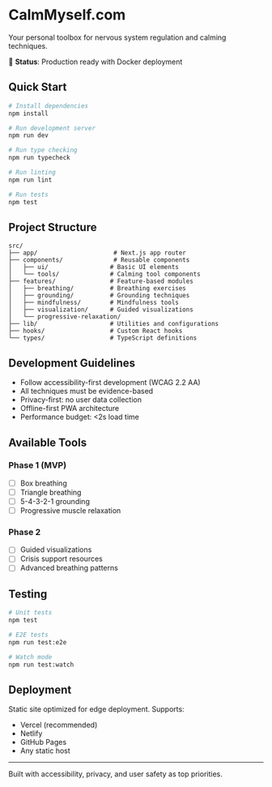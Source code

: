 # CalmMyself.com

Your personal toolbox for nervous system regulation and calming techniques.

🚀 **Status**: Production ready with Docker deployment

## Quick Start

```bash
# Install dependencies
npm install

# Run development server
npm run dev

# Run type checking
npm run typecheck

# Run linting
npm run lint

# Run tests
npm test
```

## Project Structure

```
src/
├── app/                     # Next.js app router
├── components/              # Reusable components
│   ├── ui/                 # Basic UI elements
│   └── tools/              # Calming tool components
├── features/               # Feature-based modules
│   ├── breathing/          # Breathing exercises
│   ├── grounding/          # Grounding techniques
│   ├── mindfulness/        # Mindfulness tools
│   ├── visualization/      # Guided visualizations
│   └── progressive-relaxation/
├── lib/                    # Utilities and configurations
├── hooks/                  # Custom React hooks
└── types/                  # TypeScript definitions
```

## Development Guidelines

- Follow accessibility-first development (WCAG 2.2 AA)
- All techniques must be evidence-based
- Privacy-first: no user data collection
- Offline-first PWA architecture
- Performance budget: <2s load time

## Available Tools

### Phase 1 (MVP)
- [ ] Box breathing
- [ ] Triangle breathing  
- [ ] 5-4-3-2-1 grounding
- [ ] Progressive muscle relaxation

### Phase 2
- [ ] Guided visualizations
- [ ] Crisis support resources
- [ ] Advanced breathing patterns

## Testing

```bash
# Unit tests
npm test

# E2E tests
npm run test:e2e

# Watch mode
npm run test:watch
```

## Deployment

Static site optimized for edge deployment. Supports:
- Vercel (recommended)
- Netlify
- GitHub Pages
- Any static host

---

Built with accessibility, privacy, and user safety as top priorities.